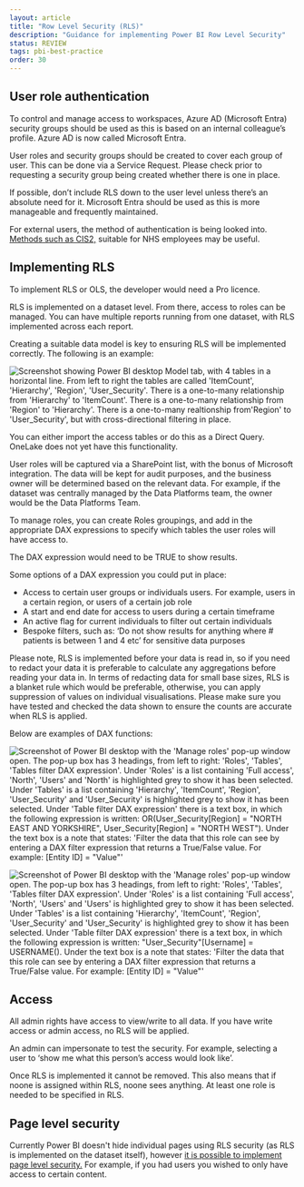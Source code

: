 ```yaml
---
layout: article
title: "Row Level Security (RLS)"
description: "Guidance for implementing Power BI Row Level Security"
status: REVIEW
tags: pbi-best-practice
order: 30
---
```

## User role authentication  
  
To control and manage access to workspaces, Azure AD (Microsoft Entra) security groups should be used as this is based on an internal colleague’s profile. Azure AD is now called Microsoft Entra.

User roles and security groups should be created to cover each group of user. This can be done via a Service Request. Please check prior to requesting a security group being created whether there is one in place.

If possible, don’t include RLS down to the user level unless there’s an absolute need for it. Microsoft Entra should be used as this is more manageable and frequently maintained.

For external users, the method of authentication is being looked into. [Methods such as CIS2,][rls 1] suitable for NHS employees may be useful.  
  
## Implementing RLS  
  
To implement RLS or OLS, the developer would need a Pro licence.

RLS is implemented on a dataset level. From there, access to roles can be managed. You can have multiple reports running from one dataset, with RLS implemented across each report.

Creating a suitable data model is key to ensuring RLS will be implemented correctly. The following is an example:  
  
![Screenshot showing Power BI desktop Model tab, with 4 tables in a horizontal line. From left to right the tables are called 'ItemCount', 'Hierarchy', 'Region', 'User_Security'. There is a one-to-many relationship from 'Hierarchy' to 'ItemCount'. There is a one-to-many relationship from 'Region' to 'Hierarchy'. There is a one-to-many realtionship from'Region' to 'User_Security', but with cross-directional filtering in place.](../images/data-model.png)  
  
You can either import the access tables or do this as a Direct Query. OneLake does not yet have this functionality.  
  
User roles will be captured via a SharePoint list, with the bonus of Microsoft integration. The data will be kept for audit purposes, and the business owner will be determined based on the relevant data. For example, if the dataset was centrally managed by the Data Platforms team, the owner would be the Data Platforms Team.  
  
To manage roles, you can create Roles groupings, and add in the appropriate DAX expressions to specify which tables the user roles will have access to.  
  
The DAX expression would need to be TRUE to show results.  
  
Some options of a DAX expression you could put in place:

- Access to certain user groups or individuals users. For example, users in a certain region, or users of a certain job role
- A start and end date for access to users during a certain timeframe
- An active flag for current individuals to filter out certain individuals
- Bespoke filters, such as: ‘Do not show results for anything where # patients is between 1 and 4 etc’ for sensitive data purposes  
  
Please note, RLS is implemented before your data is read in, so if you need to redact your data it is preferable to calculate any aggregations before reading your data in. In terms of redacting data for small base sizes, RLS is a blanket rule which would be preferable, otherwise, you can apply suppression of values on individual visualisations. Please make sure you have tested and checked the data shown to ensure the counts are accurate when RLS is applied.  
  
Below are examples of DAX functions:  
  
![Screenshot of Power BI desktop with the 'Manage roles' pop-up window open. The pop-up box has 3 headings, from left to right: 'Roles', 'Tables', 'Tables filter DAX expression'. Under 'Roles' is a list containing 'Full access', 'North', 'Users' and 'North' is highlighted grey to show it has been selected. Under 'Tables' is a list containing 'Hierarchy', 'ItemCount', 'Region', 'User_Security' and 'User_Security' is highlighted grey to show it has been selected. Under 'Table filter DAX expression' there is a text box, in which the following expression is written: OR(User_Security[Region] = "NORTH EAST AND YORKSHIRE", User_Security[Region] = "NORTH WEST"). Under the text box is a note that states: 'Filter the data that this role can see by entering a DAX filter expression that returns a True/False value. For example: [Entity ID] = "Value"'](../images/dax-1.png)  

![Screenshot of Power BI desktop with the 'Manage roles' pop-up window open. The pop-up box has 3 headings, from left to right: 'Roles', 'Tables', 'Tables filter DAX expression'. Under 'Roles' is a list containing 'Full access', 'North', 'Users' and 'Users' is highlighted grey to show it has been selected. Under 'Tables' is a list containing 'Hierarchy', 'ItemCount', 'Region', 'User_Security' and 'User_Security' is highlighted grey to show it has been selected. Under 'Table filter DAX expression' there is a text box, in which the following expression is written: "User_Security"[Username] = USERNAME(). Under the text box is a note that states: 'Filter the data that this role can see by entering a DAX filter expression that returns a True/False value. For example: [Entity ID] = "Value"'](../images/dax-2.png)  
  
## Access  
  
All admin rights have access to view/write to all data. If you have write access or admin access, no RLS will be applied.  
  
An admin can impersonate to test the security. For example, selecting a user to ‘show me what this person’s access would look like’.  
  
Once RLS is implemented it cannot be removed. This also means that if noone is assigned within RLS, noone sees anything. At least one role is needed to be specified in RLS.  
  
## Page level security  
  
Currently Power BI doesn't hide individual pages using RLS security (as RLS is implemented on the dataset itself), however [it is possible to implement page level security.][rls 2] For example, if you had users you wished to only have access to certain content.

[rls 1]: https://digital.nhs.uk/services/care-identity-service/applications-and-services/cis2-authentication/microsoft-authenticator
[rls 2]: https://radacad.com/page-level-security-workaround-in-power-bi